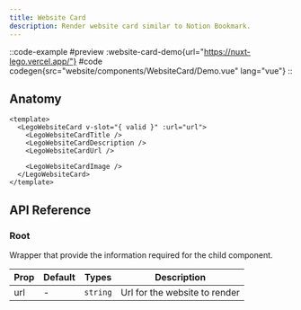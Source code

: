 ```yaml
---
title: Website Card
description: Render website card similar to Notion Bookmark.
---
```


::code-example
#preview
:website-card-demo{url="https://nuxt-lego.vercel.app/"}
#code
codegen{src="website/components/WebsiteCard/Demo.vue" lang="vue"}
::

## Anatomy

```vue
<template>
  <LegoWebsiteCard v-slot="{ valid }" :url="url">
    <LegoWebsiteCardTitle />
    <LegoWebsiteCardDescription />
    <LegoWebsiteCardUrl />

    <LegoWebsiteCardImage />
  </LegoWebsiteCard>
</template>
```

## API Reference

### Root

Wrapper that provide the information required for the child component.

| Prop | Default | Types    | Description                   |
| ---- | ------- | -------- | ----------------------------- |
| url  | -       | `string` | Url for the website to render |
